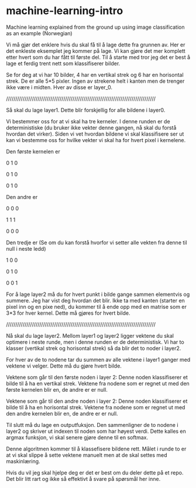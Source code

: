 # machine-learning-intro
Machine learning explained from the ground up using image classification as an example (Norwegian)


Vi må gjør det enklere hvis du skal få til å lage dette fra grunnen av. Her er det enkleste eksemplet jeg kommer på lage. Vi kan gjøre det mer komplett etter hvert som du har fått til første del. Til å starte med tror jeg det er best å lage et ferdig trent nett som klassifiserer bilder.



Se for deg at vi har 10 bilder, 4 har en vertikal strek og 6 har en horisontal strek. De er alle 5*5 pixler. Ingen av strekene helt i kanten men de trenger ikke være i midten. Hver av disse er layer_0. 



/////////////////////////////////////////////////////////////////////////////////



Så skal du lage layer1. Dette blir forskjellig for alle bildene i layer0.



Vi bestemmer oss for at vi skal ha tre kerneler. I denne runden er de deterministiske (du bruker ikke vekter denne gangen, nå skal du forstå hvordan det virker). Siden vi vet hvordan bildene vi skal klassifisere ser ut kan vi bestemme oss for hvilke vekter vi skal ha for hvert pixel i kernelene. 



Den første kernelen er 

0 1 0

0 1 0

0 1 0



Den andre er 

0 0 0

1 1 1

0 0 0



Den tredje er (Se om du kan forstå hvorfor vi setter alle vekten fra denne til null i neste ledd)

1 0 0

0 1 0

0 0 1



For å lage layer2 må du for hvert punkt i bilde gange sammen elementvis og summere. Jeg har vist deg hvordan det blir.  Ikke ta med kanten (starter en pixel inn og en pixe ned), du kommer til å ende opp med en matrise som er 3*3 for hver kernel. Dette må gjøres for hvert bilde. 



/////////////////////////////////////////////////////////////////////////////////





Nå skal du lage layer2. Mellom layer1 og layer2 ligger vektene du skal optimere i neste runde, men i denne runden er de deterministisk. Vi har to klasser (vertikal strek og horisontal strek) så da blir det to noder i layer2.



For hver av de to nodene tar du summen av alle vektene i layer1 ganger med vektene vi velger. Dette må du gjøre hvert bilde.



Vektene som går til den første noden i layer 2: Denne noden klassifiserer et bilde til å ha en vertikal strek. Vektene fra nodene som er regnet ut med den første kernelen blir en, de andre er er null.



Vektene som går til den andre noden i layer 2:  Denne noden klassifiserer et bilde til å ha en horisontal strek. Vektene fra nodene som er regnet ut med den andre kernelen blir en, de andre er er null.



Til slutt må du lage en outputfuksjon. Den sammenligner de to nodene i layer2 og skriver ut indexen til noden som har høyest verdi. Dette kalles en argmax funksjon, vi skal senere gjøre denne til en softmax.



Denne algoritmen kommer til å klassefisere bildene rett. Målet i runde to er at vi skal slippe å sette vektene manuelt men at de skal settes med maskinlæring.



Hvis du vil jeg skal hjelpe deg er det er best om du deler dette på et repo. Det blir litt rart og ikke så effektivt å svare på spørsmål her inne.
